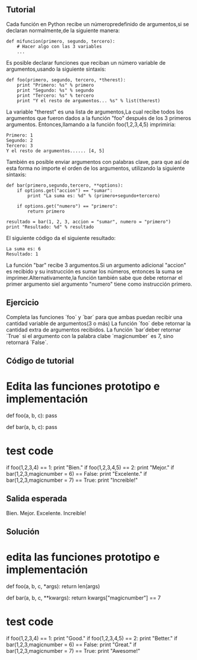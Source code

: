 Tutorial
--------

Cada función en Python recibe un númeropredefinido de argumentos,si se declaran normalmente,de la siguiente manera:

    def mifuncion(primero, segundo, tercero):
        # Hacer algo con las 3 variables
        ...

Es posible declarar funciones que reciban un número variable de argumentos,usando la siguiente sintaxis:

    def foo(primero, segundo, tercero, *therest):
        print "Primero: %s" % primero
        print "Segundo: %s" % segundo
        print "Tercero: %s" % tercero
        print "Y el resto de argumentos... %s" % list(therest)

La variable "therest" es una lista de argumentos,La cual recibe todos los argumentos que fueron dados a la función "foo" después de los 3 primeros argumentos. Entonces,llamando a la función foo(1,2,3,4,5) imprimiría:
 
    Primero: 1
    Segundo: 2
    Tercero: 3
    Y el resto de argumentos...... [4, 5]

También es posible enviar argumentos con palabras clave, para que así de esta forma no importe el orden de los argumentos, utilizando la siguiente sintaxis:

    def bar(primero,segundo,tercero, **options):
        if options.get("accion") == "sumar":
            print "La suma es: %d" % (primero+segundo+tercero)

        if options.get("numero") == "primero":
            return primero

    resultado = bar(1, 2, 3, accion = "sumar", numero = "primero")
    print "Resultado: %d" % resultado

El siguiente código da el siguiente resultado:

    La suma es: 6
    Resultado: 1

La función "bar" recibe 3 argumentos.Si un argumento adicional "accion" es recibido y su instrucción es sumar los números, entonces la suma se imprimer.Alternativamente,la función también sabe que debe retornar el primer argumento siel argumento "numero" tiene como instrucción primero.

Ejercicio
--------


Completa las funciones ´foo´ y ´bar´ para que ambas puedan recibir una cantidad variable de argumentos(3 o más)
La función ´foo´ debe retornar la cantidad extra de argumentos recibidos.
La función  ´bar´deber retornar ´True´ si el argumento con la palabra clabe ´magicnumber´ es 7, sino retornará ´False´.

Código de tutorial
-------------

# Edita las funciones prototipo e implementación
def foo(a, b, c):
    pass

def bar(a, b, c):
    pass


# test code
if foo(1,2,3,4) == 1:
    print "Bien."
if foo(1,2,3,4,5) == 2:
    print "Mejor."
if bar(1,2,3,magicnumber = 6) == False:
    print "Excelente."
if bar(1,2,3,magicnumber = 7) == True:
    print "Increible!"

Salida esperada
---------------
Bien.
Mejor.
Excelente.
Increible!

Solución
--------
# edita las funciones prototipo e implementación
def foo(a, b, c, *args):
    return len(args)

def bar(a, b, c, **kwargs):
    return kwargs["magicnumber"] == 7


# test code
if foo(1,2,3,4) == 1:
    print "Good."
if foo(1,2,3,4,5) == 2:
    print "Better."
if bar(1,2,3,magicnumber = 6) == False:
    print "Great."
if bar(1,2,3,magicnumber = 7) == True:
    print "Awesome!"
